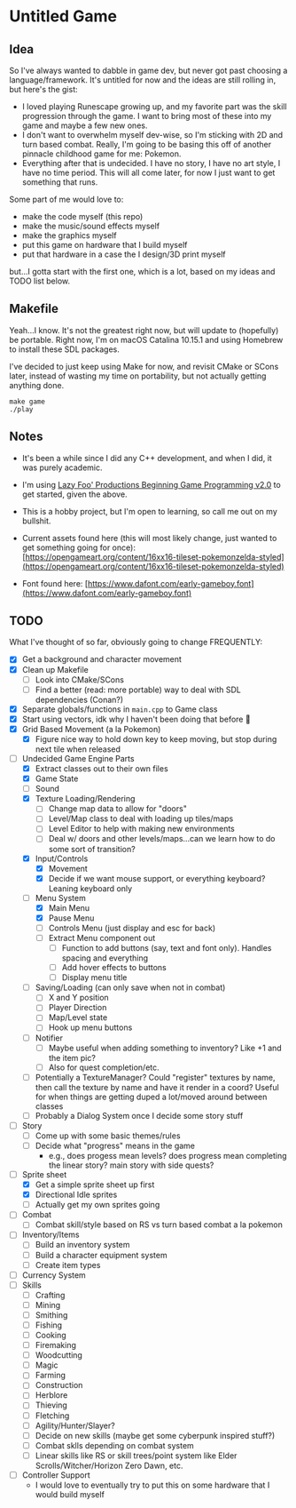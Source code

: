# Untitled Game

## Idea
So I've always wanted to dabble in game dev, but never got past choosing a language/framework. It's untitled for now and the ideas are still rolling in, but here's the gist:

* I loved playing Runescape growing up, and my favorite part was the skill progression through the game. I want to bring most of these into my game and maybe a few new ones.
* I don't want to overwhelm myself dev-wise, so I'm sticking with 2D and turn based combat. Really, I'm going to be basing this off of another pinnacle childhood game for me: Pokemon.
* Everything after that is undecided. I have no story, I have no art style, I have no time period. This will all come later, for now I just want to get something that runs.

Some part of me would love to:
* make the code myself (this repo)
* make the music/sound effects myself
* make the graphics myself
* put this game on hardware that I build myself
* put that hardware in a case the I design/3D print myself

but...I gotta start with the first one, which is a lot, based on my ideas and TODO list below.

## Makefile
Yeah...I know. It's not the greatest right now, but will update to (hopefully) be portable. Right now, I'm on macOS Catalina 10.15.1 and using Homebrew to install these SDL packages.

I've decided to just keep using Make for now, and revisit CMake or SCons later, instead of wasting my time on portability, but not actually getting anything done.

`make game`  
`./play`

## Notes
* It's been a while since I did any C++ development, and when I did, it was purely academic.
* I'm using [Lazy Foo' Productions Beginning Game Programming v2.0](https://lazyfoo.net/tutorials/SDL/index.php) to get started, given the above.
* This is a hobby project, but I'm open to learning, so call me out on my bullshit.

* Current assets found here (this will most likely change, just wanted to get something going for once): [https://opengameart.org/content/16xx16-tileset-pokemonzelda-styled](https://opengameart.org/content/16xx16-tileset-pokemonzelda-styled)
* Font found here: [https://www.dafont.com/early-gameboy.font](https://www.dafont.com/early-gameboy.font)

## TODO
What I've thought of so far, obviously going to change FREQUENTLY:

- [X] Get a background and character movement
- [X] Clean up Makefile
  - [ ] Look into CMake/SCons
  - [ ] Find a better (read: more portable) way to deal with SDL dependencies (Conan?)
- [X] Separate globals/functions in `main.cpp` to Game class
- [X] Start using vectors, idk why I haven't been doing that before :shrug:
- [X] Grid Based Movement (a la Pokemon)
  - [X] Figure nice way to hold down key to keep moving, but stop during next tile when released
- [ ] Undecided Game Engine Parts
  - [X] Extract classes out to their own files
  - [X] Game State
  - [ ] Sound
  - [X] Texture Loading/Rendering
    - [ ] Change map data to allow for "doors"
    - [ ] Level/Map class to deal with loading up tiles/maps
    - [ ] Level Editor to help with making new environments
    - [ ] Deal w/ doors and other levels/maps...can we learn how to do some sort of transition?
  - [X] Input/Controls
    - [X] Movement
    - [X] Decide if we want mouse support, or everything keyboard? Leaning keyboard only
  - [ ] Menu System
    - [X] Main Menu
    - [X] Pause Menu
    - [ ] Controls Menu (just display and esc for back)
    - [ ] Extract Menu component out
      - [ ] Function to add buttons (say, text and font only). Handles spacing and everything
      - [ ] Add hover effects to buttons
      - [ ] Display menu title
  - [ ] Saving/Loading (can only save when not in combat)
    - [ ] X and Y position
    - [ ] Player Direction
    - [ ] Map/Level state
    - [ ] Hook up menu buttons
  - [ ] Notifier
    - [ ] Maybe useful when adding something to inventory? Like +1 and the item pic?
    - [ ] Also for quest completion/etc.
  - [ ] Potentially a TextureManager? Could "register" textures by name, then call the texture by name and have it render in a coord? Useful for when things are getting duped a lot/moved around between classes
  - [ ] Probably a Dialog System once I decide some story stuff
- [ ] Story
  - [ ] Come up with some basic themes/rules
  - [ ] Decide what "progress" means in the game
    - e.g., does progess mean levels? does progress mean completing the linear story? main story with side quests?
- [ ] Sprite sheet
  - [X] Get a simple sprite sheet up first
  - [X] Directional Idle sprites
  - [ ] Actually get my own sprites going
- [ ] Combat
  - [ ] Combat skill/style based on RS vs turn based combat a la pokemon
- [ ] Inventory/Items
  - [ ] Build an inventory system
  - [ ] Build a character equipment system
  - [ ] Create item types
- [ ] Currency System
- [ ] Skills
  - [ ] Crafting
  - [ ] Mining
  - [ ] Smithing
  - [ ] Fishing
  - [ ] Cooking
  - [ ] Firemaking
  - [ ] Woodcutting
  - [ ] Magic
  - [ ] Farming
  - [ ] Construction
  - [ ] Herblore
  - [ ] Thieving
  - [ ] Fletching
  - [ ] Agility/Hunter/Slayer?
  - [ ] Decide on new skills (maybe get some cyberpunk inspired stuff?)
  - [ ] Combat sklls depending on combat system
  - [ ] Linear skills like RS or skill trees/point system like Elder Scrolls/Witcher/Horizon Zero Dawn, etc.
- [ ] Controller Support
  - I would love to eventually try to put this on some hardware that I would build myself
